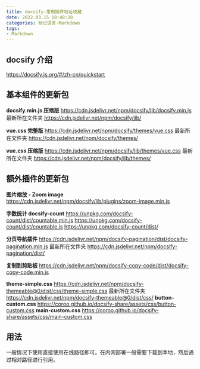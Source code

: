 ```yaml
---
title: docsify-常用插件地址收藏
date: 2022.03.15 18:48:28
categories: 标记语言-Markdown
tags:
- Markdown
---
```


## docsify 介绍

<https://docsify.js.org/#/zh-cn/quickstart>

## 基本组件的更新包

**docsify.min.js 压缩版**
<https://cdn.jsdelivr.net/npm/docsify/lib/docsify.min.js>
最新所在文件夹 <https://cdn.jsdelivr.net/npm/docsify/lib/>

**vue.css 完整版**
<https://cdn.jsdelivr.net/npm/docsify/themes/vue.css>
最新所在文件夹 <https://cdn.jsdelivr.net/npm/docsify/themes/>

**vue.css 压缩版**
<https://cdn.jsdelivr.net/npm/docsify/lib/themes/vue.css>
最新所在文件夹 <https://cdn.jsdelivr.net/npm/docsify/lib/themes/>

<!-- more -->

## 额外插件的更新包

**图片缩放 - Zoom image**
<https://cdn.jsdelivr.net/npm/docsify/lib/plugins/zoom-image.min.js>

**字数统计 docsify-count**
<https://unpkg.com/docsify-count/dist/countable.min.js>
<https://unpkg.com/docsify-count/dist/countable.js>
<https://unpkg.com/docsify-count/dist/>

**分页导航插件**
<https://cdn.jsdelivr.net/npm/docsify-pagination/dist/docsify-pagination.min.js>
最新所在文件夹 <https://cdn.jsdelivr.net/npm/docsify-pagination/dist/>

**复制到剪贴板**
<https://cdn.jsdelivr.net/npm/docsify-copy-code/dist/docsify-copy-code.min.js>

**theme-simple.css**
<https://cdn.jsdelivr.net/npm/docsify-themeable@0/dist/css/theme-simple.css>
最新所在文件夹 <https://cdn.jsdelivr.net/npm/docsify-themeable@0/dist/css/>
**button-custom.css**
<https://coroo.github.io/docsify-share/assets/css/button-custom.css>
**main-custom.css**
<https://coroo.github.io/docsify-share/assets/css/main-custom.css>

## 用法

一般情况下使用直接使用在线路径即可。在内网部署一般需要下载到本地，然后通过相对路径进行引用。
